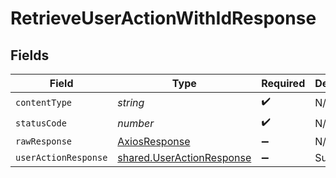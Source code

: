 # RetrieveUserActionWithIdResponse


## Fields

| Field                                                                  | Type                                                                   | Required                                                               | Description                                                            |
| ---------------------------------------------------------------------- | ---------------------------------------------------------------------- | ---------------------------------------------------------------------- | ---------------------------------------------------------------------- |
| `contentType`                                                          | *string*                                                               | :heavy_check_mark:                                                     | N/A                                                                    |
| `statusCode`                                                           | *number*                                                               | :heavy_check_mark:                                                     | N/A                                                                    |
| `rawResponse`                                                          | [AxiosResponse](https://axios-http.com/docs/res_schema)                | :heavy_minus_sign:                                                     | N/A                                                                    |
| `userActionResponse`                                                   | [shared.UserActionResponse](../../models/shared/useractionresponse.md) | :heavy_minus_sign:                                                     | Success                                                                |